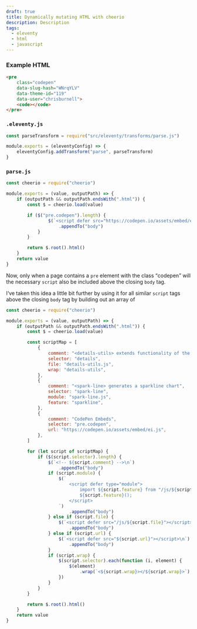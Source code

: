 ```yaml
---
draft: true
title: Dynamically mutating HTML with cheerio
description: Description
tags:
  - eleventy
  - html
  - javascript
---
```


### Example HTML

```html
<pre
	class="codepen"
	data-slug-hash="WNrqYLV"
	data-theme-id="119"
	data-user="chrisburnell">
	<code></code>
</pre>
```

### `.eleventy.js`

```javascript
const parseTransform = require("src/eleventy/transforms/parse.js")

module.exports = (eleventyConfig) => {
	eleventyConfig.addTransform("parse", parseTransform)
}
```

### `parse.js`

```javascript
const cheerio = require("cheerio")

module.exports = (value, outputPath) => {
	if (outputPath && outputPath.endsWith(".html")) {
		const $ = cheerio.load(value)

		if ($("pre.codepen").length) {
				$(`<script defer src="https://codepen.io/assets/embed/ei.js"></script>\n`)
					.appendTo("body")
			}
		}

		return $.root().html()
	}
	return value
}
```

Now, only when a page contains a `pre` element with the class <q>codepen</q> will the necessary `script` also be included above the closing `body` tag.

I‘ve taken this idea a little bit further by using it for all similar `script` tags above the closing `body` tag by building out an array of

```javascript
const cheerio = require("cheerio")

module.exports = (value, outputPath) => {
	if (outputPath && outputPath.endsWith(".html")) {
		const $ = cheerio.load(value)

		const scriptMap = [
			{
				comment: "<details-utils> extends functionality of the details element",
				selector: "details",
				file: "details-utils.js",
				wrap: "details-utils",
			},
			{
				comment: "<spark-line> generates a sparkline chart",
				selector: "spark-line",
				module: "spark-line.js",
				feature: "sparkline",
			},
			{
				comment: "CodePen Embeds",
				selector: "pre.codepen",
				url: "https://codepen.io/assets/embed/ei.js",
			},
		]

		for (let script of scriptMap) {
			if ($(script.selector).length) {
				$(`<!-- ${script.comment} -->\n`)
					.appendTo("body")
				if (script.module) {
					$(`
						<script defer type="module">
							import ${script.feature} from "/js/${script.module}";
							${script.feature}();
						</script>
					`)
						.appendTo("body")
				} else if (script.file) {
					$(`<script defer src="/js/${script.file}"></script>\n`)
						.appendTo("body")
				} else if (script.url) {
					$(`<script defer src="${script.url}"></script>\n`)
						.appendTo("body")
				}
				if (script.wrap) {
					$(script.selector).each(function (i, element) {
						$(element)
							.wrap(`<${script.wrap}></${script.wrap}>`)
					})
				}
			}
		}

		return $.root().html()
	}
	return value
}
```
